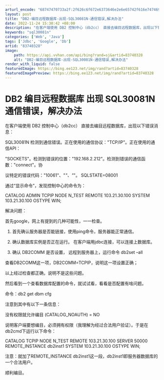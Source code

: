 ```yaml
---
arturl_encode: "68747470733a2f:2f626c6f672e6373646e2e6e65742f616e7474695f6b696e67:2f61727469636c652f64657461696c732f3833373430333238"
layout: post
title: "DB2-编目远程数据库-出现-SQL30081N-通信错误,解决办法"
date: 2022-11-24 15:38:42 +08:00
description: "在客户端使用 DB2 控制中心（db2cc） 直接去编目远程数据库，出现以下错误消息：SQL3008"
keywords: "sql30081n"
categories: ['Web', 'Java']
tags: ['Jdbc', 'Google', 'Db']
artid: "83740328"
image:
    path: https://api.vvhan.com/api/bing?rand=sj&artid=83740328
    alt: "DB2-编目远程数据库-出现-SQL30081N-通信错误,解决办法"
render_with_liquid: false
featuredImage: https://bing.ee123.net/img/rand?artid=83740328
featuredImagePreview: https://bing.ee123.net/img/rand?artid=83740328
---
```


# DB2 编目远程数据库 出现 SQL30081N 通信错误，解决办法

在客户端使用 DB2 控制中心（db2cc） 直接去编目远程数据库，出现以下错误消息：
  
SQL30081N 检测到通信错误。正在使用的通信协议："TCP/IP"。正在使用的通信API：
  
"SOCKETS"。检测到错误的位置："192.168.2.212"。检测到错误的通信函数："connect"。协
  
议特定的错误代码："10061"、"*"、"*"。 SQLSTATE=08001
  
  
通过“显示命令”，发现控制中心的命令为：
  
CATALOG ADMIN TCPIP NODE N_TEST REMOTE 103.21.30.100 SYSTEM 103.21.30.100 OSTYPE WIN;
  
解决问题：
  
首先google，网上有提到的几种可能性，一一检查。
  
1. 首先确认服务器是否能链接，使用ping命令，服务器能正常通信。
  
2. 确认数据库实例是否正在运行。 在客户端用jdbc连接，可以连接上数据库。
  
3. 确认 DB2COMM 是否设置， 远程到服务器上，运行命令 db2set –all
  
查看DB2COMM这一项，DB2COMM=TCPIP，说明这一项设置正确；
  
以上经过检查都正确，说明不是这些问题。
  
  
然后看到一个查看数据库配置的命令，就试试看，看看是否配置有啥问题。
  
命令：db2 get dbm cfg
  
  
注意到其中有以下一条信息：
  
没有权限就允许编目 (CATALOG_NOAUTH) = NO
  
  
说明客户端要想编目，必须拥有权限（我理解为经过合法用户验证）。于是在db2cmd下运行以下命令：
  
CATALOG TCPIP NODE N_TEST REMOTE 103.21.30.100 SERVER 50000 REMOTE_INSTANCE db2inst1 SYSTEM 103.21.30.100 OSTYPE WIN;
  
注意：就加了REMOTE_INSTANCE db2inst1这一段，db2inst1即服务器数据库的一个合法用户。
  
  
顺利编目。